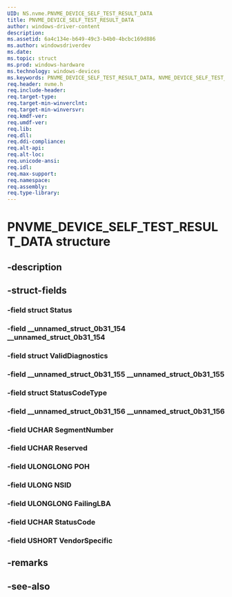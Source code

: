 ```yaml
---
UID: NS.nvme.PNVME_DEVICE_SELF_TEST_RESULT_DATA
title: PNVME_DEVICE_SELF_TEST_RESULT_DATA
author: windows-driver-content
description: 
ms.assetid: 6a4c134e-b649-49c3-b4b0-4bcbc169d886
ms.author: windowsdriverdev
ms.date: 
ms.topic: struct
ms.prod: windows-hardware
ms.technology: windows-devices
ms.keywords: PNVME_DEVICE_SELF_TEST_RESULT_DATA, NVME_DEVICE_SELF_TEST_RESULT_DATA, *PNVME_DEVICE_SELF_TEST_RESULT_DATA
req.header: nvme.h
req.include-header:
req.target-type:
req.target-min-winverclnt:
req.target-min-winversvr:
req.kmdf-ver:
req.umdf-ver:
req.lib:
req.dll:
req.ddi-compliance:
req.alt-api:
req.alt-loc:
req.unicode-ansi:
req.idl:
req.max-support:
req.namespace:
req.assembly:
req.type-library:
---
```


# PNVME_DEVICE_SELF_TEST_RESULT_DATA structure

## -description



## -struct-fields

### -field struct Status			
 	
### -field __unnamed_struct_0b31_154 __unnamed_struct_0b31_154			
 	
### -field struct ValidDiagnostics			
 	
### -field __unnamed_struct_0b31_155 __unnamed_struct_0b31_155			
 	
### -field struct StatusCodeType			
 	
### -field __unnamed_struct_0b31_156 __unnamed_struct_0b31_156			
 	
### -field UCHAR SegmentNumber			
 	
### -field UCHAR Reserved			
 	
### -field ULONGLONG POH			
 	
### -field ULONG NSID			
 	
### -field ULONGLONG FailingLBA			
 	
### -field UCHAR StatusCode			
 	
### -field USHORT VendorSpecific			
 	
## -remarks

## -see-also